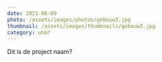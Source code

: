 ```yaml
---
date: 2021-06-09
photo: /assets/images/photos/gebouw3.jpg
thumbnail: /assets/images/thumbnails/gebouw3.jpg
category: uhm?
---
```

Dit is de project naam?